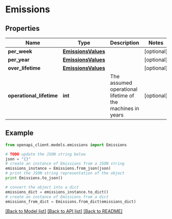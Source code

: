 # Emissions


## Properties
Name | Type | Description | Notes
------------ | ------------- | ------------- | -------------
**per_week** | [**EmissionsValues**](EmissionsValues.md) |  | [optional] 
**per_year** | [**EmissionsValues**](EmissionsValues.md) |  | [optional] 
**over_lifetime** | [**EmissionsValues**](EmissionsValues.md) |  | [optional] 
**operational_lifetime** | **int** | The assumed operational lifetime of the machines in years | [optional] 

## Example

```python
from openapi_client.models.emissions import Emissions

# TODO update the JSON string below
json = "{}"
# create an instance of Emissions from a JSON string
emissions_instance = Emissions.from_json(json)
# print the JSON string representation of the object
print Emissions.to_json()

# convert the object into a dict
emissions_dict = emissions_instance.to_dict()
# create an instance of Emissions from a dict
emissions_from_dict = Emissions.from_dict(emissions_dict)
```
[[Back to Model list]](../README.md#documentation-for-models) [[Back to API list]](../README.md#documentation-for-api-endpoints) [[Back to README]](../README.md)


